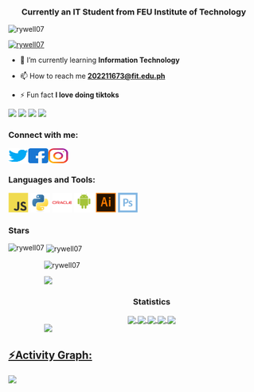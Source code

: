 <h3 align="center">Currently an IT Student from FEU Institute of Technology</h3>
<p align="left"> <img src="https://komarev.com/ghpvc/?username=rywell07&label=Profile%20views&color=0e75b6&style=flat" alt="rywell07" /> </p>

<p align="left"> <a href="https://github.com/ryo-ma/github-profile-trophy"><img src="https://github-profile-trophy.vercel.app/?username=rywell07&theme=onedark" alt="rywell07" /></a> </p>

- 🌱 I’m currently learning **Information Technology**

- 📫 How to reach me **202211673@fit.edu.ph**
- ⚡ Fun fact **I love doing tiktoks**

<div> <a href="https://twitter.com/@hahaha" target="_blank"><img src="https://img.shields.io/badge/Twitter-1DA1F2?style=for-the-badge&logo=twitter&logoColor=white" target="_blank"></a>
<a href="https://github.com/rywell07" target="_blank"><img src="https://img.shields.io/badge/GitHub-100000?style=for-the-badge&logo=github&logoColor=white" target="_blank"></a>
<a href="https://instagram.com/@Ellrwy" target="_blank"><img src="https://img.shields.io/badge/Instagram-E4405F?style=for-the-badge&logo=instagram&logoColor=white" target="_blank"></a>
<a href = "mailto:202211673@fit.edu.ph"><img src="https://img.shields.io/badge/-Gmail-%23333?style=for-the-badge&logo=gmail&logoColor=white" target="_blank"></a>
</div><h3 align="left">Connect with me:</h3>
<p align="left">
<a href="https://twitter.com/@hahaha" target="blank"><img align="center" src="https://raw.githubusercontent.com/teamedwardforever/Readme-Generator/71f25dd8b98329b168142a6b782a107b75eab178/svg/Social/twitter.svg" alt="@hahaha" height="30" width="40" /></a><a href="https://fb.com/Rywell" target="blank"><img align="center" src="https://raw.githubusercontent.com/teamedwardforever/Readme-Generator/71f25dd8b98329b168142a6b782a107b75eab178/svg/Social/facebook.svg" alt="Rywell" height="30" width="40" /></a><a href="https://instagram.com/@Ellrwy" target="blank"><img align="center" src="https://raw.githubusercontent.com/teamedwardforever/Readme-Generator/71f25dd8b98329b168142a6b782a107b75eab178/svg/Social/instagram.svg" alt="@Ellrwy" height="30" width="40" /></a></p>

<h3 align="left">Languages and Tools:</h3>
<p align="left">
<img src="https://raw.githubusercontent.com/teamedwardforever/Readme-Generator/71f25dd8b98329b168142a6b782a107b75eab178/svg/Skills/Languages/javascript-original.svg" alt="Javascript" width="40" height="40"/>
<img src="https://raw.githubusercontent.com/teamedwardforever/Readme-Generator/71f25dd8b98329b168142a6b782a107b75eab178/svg/Skills/Languages/python-original.svg" alt="Python" width="40" height="40"/>
<img src="https://raw.githubusercontent.com/teamedwardforever/Readme-Generator/71f25dd8b98329b168142a6b782a107b75eab178/svg/Skills/Database/oracle-original.svg" alt="Oracle" width="40" height="40"/>
<img src="https://raw.githubusercontent.com/teamedwardforever/Readme-Generator/71f25dd8b98329b168142a6b782a107b75eab178/svg/Skills/Mobile/android-original-wordmark.svg" alt="Android" width="40" height="40"/>
<img src="https://raw.githubusercontent.com/teamedwardforever/Readme-Generator/71f25dd8b98329b168142a6b782a107b75eab178/svg/Skills/Software/adobe_illustrator-icon%20(1).svg" alt="Adobe Illustrator" width="40" height="40"/>
<img src="https://raw.githubusercontent.com/teamedwardforever/Readme-Generator/71f25dd8b98329b168142a6b782a107b75eab178/svg/Skills/Software/photoshop-line.svg" alt="Photoshop" width="40" height="40"/>
</p>

<h3 align="left">Stars</h3>
<img align="left" height="180em" src="https://github-readme-stats.vercel.app/api/top-langs/?username=rywell07&layout=compact&theme=" alt=rywell07 />

<p>&nbsp;<img align="center" height="180em" src="https://github-readme-stats.vercel.app/api?username=rywell07&show_icons=true&locale=en&theme=tokyonight" alt="rywell07" /></p>

<p><img align="center" height="180em" src="https://github-readme-streak-stats.herokuapp.com/?user=rywell07&theme=" alt="rywell07" /></p>

<img src="https://user-images.githubusercontent.com/73097560/115834477-dbab4500-a447-11eb-908a-139a6edaec5c.gif"><h3 align="center">Statistics</h3>
<div align="center">
<a href="https://github.com/rywell07">
<img align="center" src="http://github-profile-summary-cards.vercel.app/api/cards/stats?username=rywell07&theme=2077" height="180em" />
<img align="center" src="http://github-profile-summary-cards.vercel.app/api/cards/most-commit-language?username=rywell07&theme=2077" height="180em" />
<img align="center" src="http://github-profile-summary-cards.vercel.app/api/cards/repos-per-language?username=rywell07&theme=2077" height="180em" />
<img align="center" src="http://github-profile-summary-cards.vercel.app/api/cards/productive-time?username=rywell07&theme=2077" height="180em" />
<img align="center" src="http://github-profile-summary-cards.vercel.app/api/cards/profile-details?username=rywell07&theme=2077" height="180em" />
</div>
<img src="https://user-images.githubusercontent.com/73097560/115834477-dbab4500-a447-11eb-908a-139a6edaec5c.gif"><h2 align="left">⚡Activity Graph:</h2>
<img align="center" src="https://github-readme-activity-graph.vercel.app/graph?username=rywell07&theme=default"/>
